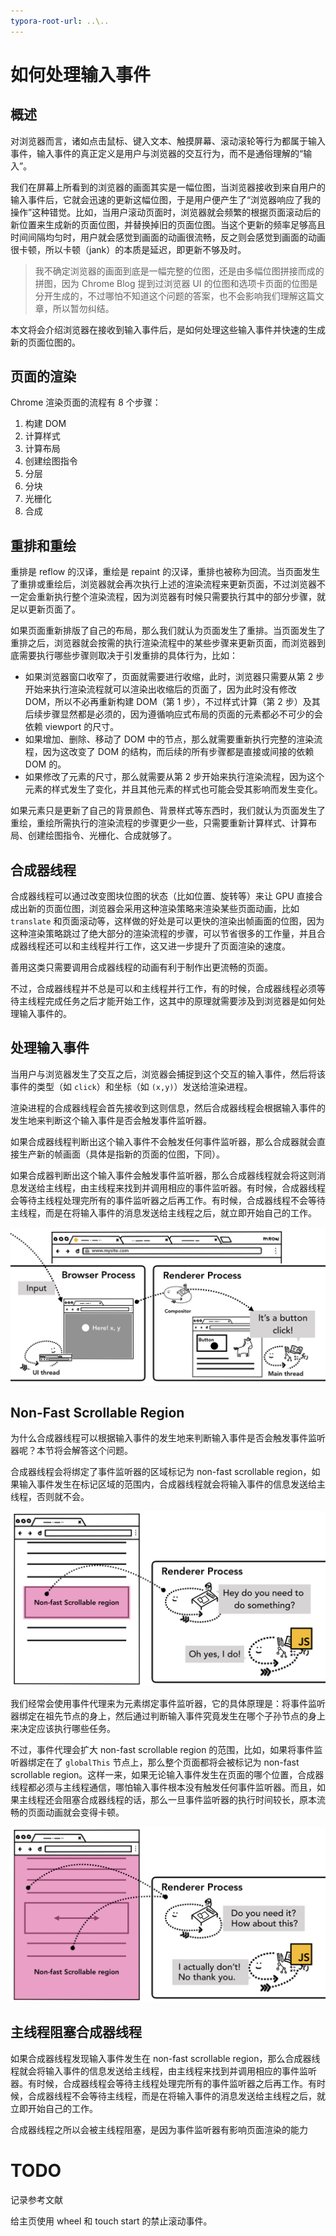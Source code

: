 ```yaml
---
typora-root-url: ..\..
---
```


# 如何处理输入事件

## 概述

对浏览器而言，诸如点击鼠标、键入文本、触摸屏幕、滚动滚轮等行为都属于输入事件，输入事件的真正定义是用户与浏览器的交互行为，而不是通俗理解的“输入”。

我们在屏幕上所看到的浏览器的画面其实是一幅位图，当浏览器接收到来自用户的输入事件后，它就会迅速的更新这幅位图，于是用户便产生了“浏览器响应了我的操作”这种错觉。比如，当用户滚动页面时，浏览器就会频繁的根据页面滚动后的新位置来生成新的页面位图，并替换掉旧的页面位图。当这个更新的频率足够高且时间间隔均匀时，用户就会感觉到画面的动画很流畅，反之则会感觉到画面的动画很卡顿，所以卡顿（jank）的本质是延迟，即更新不够及时。

> 我不确定浏览器的画面到底是一幅完整的位图，还是由多幅位图拼接而成的拼图，因为 Chrome Blog 提到过浏览器 UI 的位图和选项卡页面的位图是分开生成的，不过哪怕不知道这个问题的答案，也不会影响我们理解这篇文章，所以暂勿纠结。

本文将会介绍浏览器在接收到输入事件后，是如何处理这些输入事件并快速的生成新的页面位图的。

## 页面的渲染

Chrome 渲染页面的流程有 8 个步骤：

1. 构建 DOM
2. 计算样式
3. 计算布局
4. 创建绘图指令
5. 分层
6. 分块
7. 光栅化
8. 合成

## 重排和重绘

重排是 reflow 的汉译，重绘是 repaint 的汉译，重排也被称为回流。当页面发生了重排或重绘后，浏览器就会再次执行上述的渲染流程来更新页面，不过浏览器不一定会重新执行整个渲染流程，因为浏览器有时候只需要执行其中的部分步骤，就足以更新页面了。

如果页面重新排版了自己的布局，那么我们就认为页面发生了重排。当页面发生了重排之后，浏览器就会按需的执行渲染流程中的某些步骤来更新页面，而浏览器到底需要执行哪些步骤则取决于引发重排的具体行为，比如：

- 如果浏览器窗口收窄了，页面就需要进行收缩，此时，浏览器只需要从第 2 步开始来执行渲染流程就可以渲染出收缩后的页面了，因为此时没有修改 DOM，所以不必再重新构建 DOM（第 1 步），不过样式计算（第 2 步）及其后续步骤显然都是必须的，因为遵循响应式布局的页面的元素都必不可少的会依赖 viewport 的尺寸。
- 如果增加、删除、移动了 DOM 中的节点，那么就需要重新执行完整的渲染流程，因为这改变了 DOM 的结构，而后续的所有步骤都是直接或间接的依赖 DOM 的。
- 如果修改了元素的尺寸，那么就需要从第 2 步开始来执行渲染流程，因为这个元素的样式发生了变化，并且其他元素的样式也可能会受其影响而发生变化。

如果元素只是更新了自己的背景颜色、背景样式等东西时，我们就认为页面发生了重绘，重绘所需执行的渲染流程的步骤更少一些，只需要重新计算样式、计算布局、创建绘图指令、光栅化、合成就够了。

## 合成器线程

合成器线程可以通过改变图块位图的状态（比如位置、旋转等）来让 GPU 直接合成出新的页面位图，浏览器会采用这种渲染策略来渲染某些页面动画，比如 `translate` 和页面滚动等，这样做的好处是可以更快的渲染出帧画面的位图，因为这种渲染策略跳过了绝大部分的渲染流程的步骤，可以节省很多的工作量，并且合成器线程还可以和主线程并行工作，这又进一步提升了页面渲染的速度。

善用这类只需要调用合成器线程的动画有利于制作出更流畅的页面。

不过，合成器线程并不总是可以和主线程并行工作，有的时候，合成器线程必须等待主线程完成任务之后才能开始工作，这其中的原理就需要涉及到浏览器是如何处理输入事件的。

## 处理输入事件

当用户与浏览器发生了交互之后，浏览器会捕捉到这个交互的输入事件，然后将该事件的类型（如 `click`）和坐标（如 `(x,y)`）发送给渲染进程。

渲染进程的合成器线程会首先接收到这则信息，然后合成器线程会根据输入事件的发生地来判断这个输入事件是否会触发事件监听器。

如果合成器线程判断出这个输入事件不会触发任何事件监听器，那么合成器就会直接生产新的帧画面（具体是指新的页面的位图，下同）。

如果合成器判断出这个输入事件会触发事件监听器，那么合成器线程就会将这则消息发送给主线程，由主线程来找到并调用相应的事件监听器。有时候，合成器线程会等待主线程处理完所有的事件监听器之后再工作。有时候，合成器线程不会等待主线程，而是在将输入事件的消息发送给主线程之后，就立即开始自己的工作。

![输入事件的信息](/static/image/markdown/browser/deal-with-input-event/input-event-information.png)

## Non-Fast Scrollable Region

为什么合成器线程可以根据输入事件的发生地来判断输入事件是否会触发事件监听器呢？本节将会解答这个问题。

合成器线程会将绑定了事件监听器的区域标记为 non-fast scrollable region，如果输入事件发生在标记区域的范围内，合成器线程就会将输入事件的信息发送给主线程，否则就不会。

![non-fast-scrollable-region](/static/image/markdown/browser/deal-with-input-event/non-fast-scrollable-region.png)

我们经常会使用事件代理来为元素绑定事件监听器，它的具体原理是：将事件监听器绑定在祖先节点的身上，然后通过判断输入事件究竟发生在哪个子孙节点的身上来决定应该执行哪些任务。

不过，事件代理会扩大 non-fast scrollable region 的范围，比如，如果将事件监听器绑定在了 `globalThis` 节点上，那么整个页面都将会被标记为 non-fast scrollable region。这样一来，如果无论输入事件发生在页面的哪个位置，合成器线程都必须与主线程通信，哪怕输入事件根本没有触发任何事件监听器。而且，如果主线程还会阻塞合成器线程的话，那么一旦事件监听器的执行时间较长，原本流畅的页面动画就会变得卡顿。

![使用事件代理将可能扩大non-fast scrollable region的区域](/static/image/markdown/browser/deal-with-input-event/event-delegation.png)

## 主线程阻塞合成器线程

如果合成器线程发现输入事件发生在 non-fast scrollable region，那么合成器线程就会将输入事件的信息发送给主线程，由主线程来找到并调用相应的事件监听器。有时候，合成器线程会等待主线程处理完所有的事件监听器之后再工作。有时候，合成器线程不会等待主线程，而是在将输入事件的消息发送给主线程之后，就立即开始自己的工作。

合成器线程之所以会被主线程阻塞，是因为事件监听器有影响页面渲染的能力

# TODO

记录参考文献

给主页使用 wheel 和 touch start 的禁止滚动事件。

